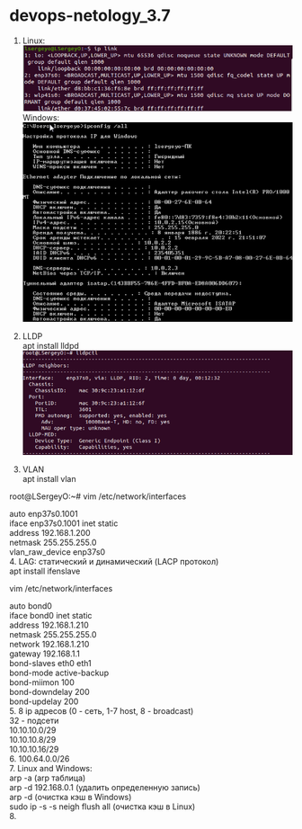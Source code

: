 # devops-netology_3.7  
1. Linux:  
![img.png](img.png)  
Windows: 
![img_1.png](img_1.png)  

2. LLDP  
apt install lldpd  
![img_2.png](img_2.png)  

3. VLAN  
apt install vlan  

root@LSergeyO:~# vim /etc/network/interfaces  

auto enp37s0.1001  
iface enp37s0.1001 inet static  
        address 192.168.1.200  
        netmask 255.255.255.0  
        vlan_raw_device enp37s0  
4. LAG: статический и динамический (LACP протокол)  
apt install ifenslave   

vim /etc/network/interfaces  

auto bond0  
iface bond0 inet static  
    address 192.168.1.210  
    netmask 255.255.255.0  
    network 192.168.1.210  
    gateway 192.168.1.1  
    bond-slaves eth0 eth1  
    bond-mode active-backup  
    bond-miimon 100  
    bond-downdelay 200  
    bond-updelay 200   
5. 8 ip адресов (0 - сеть, 1-7 host, 8 - broadcast)  
32 - подсети  
10.10.10.0/29  
10.10.10.8/29  
10.10.10.16/29  
6. 100.64.0.0/26  
7. Linux and Windows:  
arp -a (arp таблица)  
arp -d 192.168.0.1 (удалить определенную запись)  
arp -d (очистка кэш в Windows)  
sudo ip -s -s neigh flush all (очистка кэш в Linux)  
8. 







